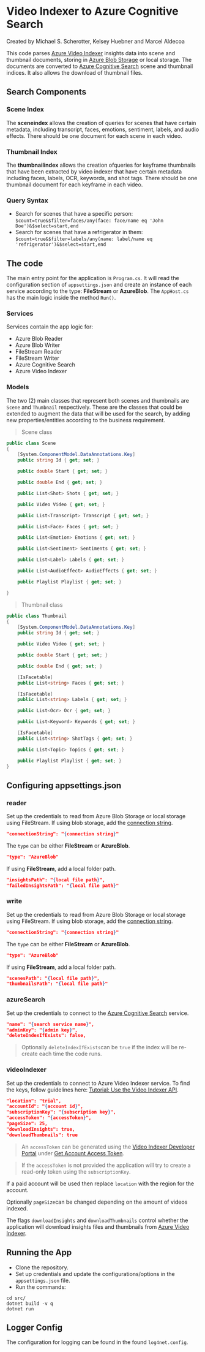 # Video Indexer to Azure Cognitive Search
Created by Michael S. Scherotter, Kelsey Huebner and Marcel Aldecoa

This code parses [Azure Video Indexer](https://www.videoindexer.ai/) insights data into scene and thumbnail documents, storing in [Azure Blob Storage](https://azure.microsoft.com/en-us/services/storage/blobs/) or local storage. The documents are converted to [Azure Cognitive Search](https://azure.microsoft.com/en-us/services/cognitive-services/) scene and thumbnail indices. It also allows the download of thumbnail files.

## Search Components
### Scene Index
The **sceneindex** allows the creation of queries for scenes that have certain metadata, including transcript, faces, emotions, sentiment, labels, and audio effects.  There should be one document for each scene in each video.

### Thumbnail Index
The **thumbnailindex** allows the creation ofqueries for keyframe thumbnails that have been extracted by video indexer that have certain metadata including faces, labels, OCR, keywords, and shot tags.  There should be one thumbnail document for each keyframe in each video.

### Query Syntax
- Search for scenes that have a specific person: ```$count=true&$filter=faces/any(face: face/name eq 'John Doe')&$select=start,end```
- Search for scenes that have a refrigerator in them: ```$count=true&$filter=labels/any(name: label/name eq 'refrigerator')&$select=start,end```

## The code
The main entry point for the application is ```Program.cs```. It will read the configuration section of ```appsettings.json``` and create an instance of each service according to the type: **FileStream** or **AzureBlob**. The ```AppHost.cs``` has the main logic inside the method ```Run()```.

### Services
Services contain the app logic for:
- Azure Blob Reader
- Azure Blob Writer
- FileStream Reader
- FileStream Writer
- Azure Cognitive Search
- Azure Video Indexer

### Models

The two (2) main classes that represent both scenes and thumbnails are ```Scene``` and ```Thumbnail``` respectively. These are the classes that could be extended to augment the data that will be used for the search, by adding new properties/entities according to the business requirement.

> Scene class
```csharp
public class Scene
{
    [System.ComponentModel.DataAnnotations.Key]
    public string Id { get; set; }

    public double Start { get; set; }

    public double End { get; set; }

    public List<Shot> Shots { get; set; }

    public Video Video { get; set; }

    public List<Transcript> Transcript { get; set; }

    public List<Face> Faces { get; set; }

    public List<Emotion> Emotions { get; set; }

    public List<Sentiment> Sentiments { get; set; }

    public List<Label> Labels { get; set; }

    public List<AudioEffect> AudioEffects { get; set; }

    public Playlist Playlist { get; set; }

}
```
> Thumbnail class
```csharp
public class Thumbnail
{
    [System.ComponentModel.DataAnnotations.Key]
    public string Id { get; set; }

    public Video Video { get; set; }

    public double Start { get; set; }

    public double End { get; set; }

    [IsFacetable]
    public List<string> Faces { get; set; }

    [IsFacetable]
    public List<string> Labels { get; set; }

    public List<Ocr> Ocr { get; set; }

    public List<Keyword> Keywords { get; set; }

    [IsFacetable]
    public List<string> ShotTags { get; set; }

    public List<Topic> Topics { get; set; }

    public Playlist Playlist { get; set; }
}
```

## Configuring appsettings.json

### reader

Set up the credentials to read from Azure Blob Storage or local storage using FileStream. 
If using blob storage, add the [connection string](https://docs.microsoft.com/en-us/azure/storage/common/storage-account-keys-manage?toc=%2Fazure%2Fstorage%2Fblobs%2Ftoc.json&tabs=azure-portal). 

```json
"connectionString": "{connection string}"
```

The ```type``` can be either **FileStream** or **AzureBlob**.
```json
"type": "AzureBlob"
```

If using **FileStream**, add a local folder path.

```json
"insightsPath": "{local file path}",
"failedInsightsPath": "{local file path}"
```

### write

Set up the credentials to read from Azure Blob Storage or local storage using FileStream. 
If using blob storage, add the [connection string](https://docs.microsoft.com/en-us/azure/storage/common/storage-account-keys-manage?toc=%2Fazure%2Fstorage%2Fblobs%2Ftoc.json&tabs=azure-portal). 

```json
"connectionString": "{connection string}"
```

The ```type``` can be either **FileStream** or **AzureBlob**.
```json
"type": "AzureBlob"
```

If using **FileStream**, add a local folder path.

```json
"scenesPath": "{local file path}",
"thumbnailsPath": "{local file path}"
```

### azureSearch
Set up the credentials to connect to the [Azure Cognitive Search](https://azure.microsoft.com/en-us/services/cognitive-services/) service.

```json
"name": "{search service name}",
"adminKey": "{admin key}",
"deleteIndexIfExists": false,
```

> Optionally ```deleteIndexIfExists```can be ```true``` if the index will be re-create each time the code runs.

### videoIndexer

Set up the credentials to connect to Azure Video Indexer service. To find the keys, follow guidelines here: [Tutorial: Use the Video Indexer API](https://docs.microsoft.com/en-us/azure/media-services/video-indexer/video-indexer-use-apis).

```json
"location": "trial", 
"accountId": "{account id}",
"subscriptionKey": "{subscription key}",
"accessToken": "{accessToken}",
"pageSize": 25,
"downloadInsights": true,
"downloadThumbnails": true    
```

> An ```accessToken``` can be generated using the [Video Indexer Developer Portal](https://api-portal.videoindexer.ai/) under [Get Account Access Token](https://api-portal.videoindexer.ai/docs/services/Operations/operations/Get-Account-Access-Token/console).

> If the ```accessToken``` is not provided the application will try to create a read-only token using the ```subscriptionKey```.

If a paid account will be used then replace ```location``` with the region for the account.
 
Optionally ```pageSize```can be changed depending on the amount of videos indexed.

The flags ```downloadInsights``` and ```downloadThumbnails``` control whether the application will download insights files and thumbnails from [Azure Video Indexer](https://www.videoindexer.ai/).

## Running the App
- Clone the repository.
- Set up credentials and update the configurations/options in the ```appsettings.json``` file.
- Run the commands:

```
cd src/
dotnet build -v q
dotnet run
```

## Logger Config
The configuration for logging can be found in the found ```log4net.config```.
